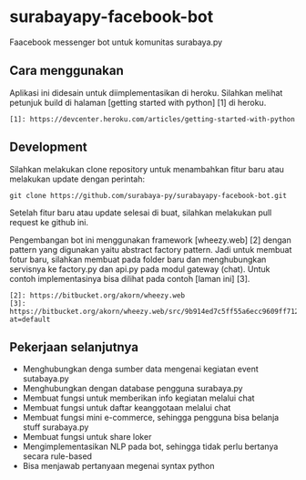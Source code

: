 # surabayapy-facebook-bot
Faacebook messenger bot untuk komunitas surabaya.py

## Cara menggunakan
Aplikasi ini didesain untuk diimplementasikan di heroku. Silahkan melihat 
petunjuk build di halaman [getting started with python] [1] di heroku.

    [1]: https://devcenter.heroku.com/articles/getting-started-with-python

## Development
Silahkan melakukan clone repository untuk menambahkan fitur baru atau melakukan 
update dengan perintah:

    git clone https://github.com/surabaya-py/surabayapy-facebook-bot.git

Setelah fitur baru atau update selesai di buat, silahkan melakukan pull request ke github ini.

Pengembangan bot ini menggunakan framework [wheezy.web] [2] dengan pattern yang digunakan 
yaitu abstract factory pattern. Jadi untuk membuat fotur baru, silahkan membuat pada folder 
baru dan menghubungkan servisnya ke factory.py dan api.py pada modul gateway (chat). Untuk 
contoh implementasinya bisa dilihat pada contoh [laman ini] [3].

    [2]: https://bitbucket.org/akorn/wheezy.web
    [3]: https://bitbucket.org/akorn/wheezy.web/src/9b914ed7c5ff55a6ecc9609ff71246aac15cb075/demos/template/?at=default

## Pekerjaan selanjutnya
* Menghubungkan denga sumber data mengenai kegiatan event sutabaya.py
* Menghubungkan dengan database pengguna surabaya.py
* Membuat fungsi untuk memberikan info kegiatan melalui chat
* Membuat fungsi untuk daftar keanggotaan melalui chat
* Membuat fungsi mini e-commerce, sehingga pengguna bisa belanja stuff surabaya.py
* Membuat fungsi untuk share loker
* Mengimplementasikan NLP pada bot, sehingga tidak perlu bertanya secara rule-based
* Bisa menjawab pertanyaan megenai syntax python
